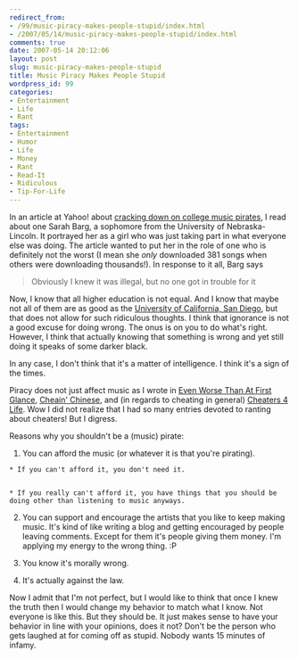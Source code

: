 ```yaml
---
redirect_from:
- /99/music-piracy-makes-people-stupid/index.html
- /2007/05/14/music-piracy-makes-people-stupid/index.html
comments: true
date: 2007-05-14 20:12:06
layout: post
slug: music-piracy-makes-people-stupid
title: Music Piracy Makes People Stupid
wordpress_id: 99
categories:
- Entertainment
- Life
- Rant
tags:
- Entertainment
- Humor
- Life
- Money
- Rant
- Read-It
- Ridiculous
- Tip-For-Life
---
```


In an article at Yahoo! about [cracking down on college music pirates](http://music.yahoo.com/read/news/43610153), I read about one Sarah Barg, a sophomore from the University of Nebraska-Lincoln.  It portrayed her as a girl who was just taking part in what everyone else was doing.  The article wanted to put her in the role of one who is definitely not the worst (I mean she _only_ downloaded 381 songs when others were downloading thousands!).  In response to it all, Barg says


> Obviously I knew it was illegal, but no one got in trouble for it



Now, I know that all higher education is not equal.  And I know that maybe not all of them are as good as the [University of California, San Diego](http://www.ucsd.edu/), but that does not allow for such ridiculous thoughts.  I think that ignorance is not a good excuse for doing wrong.  The onus is on you to do what's right.  However, I think that actually knowing that something is wrong and yet still doing it speaks of some darker black.  

In any case, I don't think that it's a matter of intelligence.  I think it's a sign of the times.  

Piracy does not just affect music as I wrote in [Even Worse Than At First Glance](http://www.goingthewongway.com/2007/04/14/even-worse-than-at-first-glance/), [Cheain' Chinese](http://www.goingthewongway.com/2007/05/04/cheatin-chinese/), and (in regards to cheating in general) [Cheaters 4 Life](http://www.goingthewongway.com/2007/01/24/cheaters-4-life/).  Wow I did not realize that I had so many entries devoted to ranting about cheaters!  But I digress.

Reasons why you shouldn't be a (music) pirate:




  1. You can afford the music (or whatever it is that you're pirating).


    * If you can't afford it, you don't need it.


    * If you really can't afford it, you have things that you should be doing other than listening to music anyways.



  2. You can support and encourage the artists that you like to keep making music.  It's kind of like writing a blog and getting encouraged by people leaving comments.  Except for them it's people giving them money.  I'm applying my energy to the wrong thing.  :P


  3. You know it's morally wrong.


  4. It's actually against the law.



Now I admit that I'm not perfect, but I would like to think that once I knew the truth then I would change my behavior to match what I know.  Not everyone is like this.  But they should be.  It just makes sense to have your behavior in line with your opinions, does it not?  Don't be the person who gets laughed at for coming off as stupid.  Nobody wants 15 minutes of infamy.
